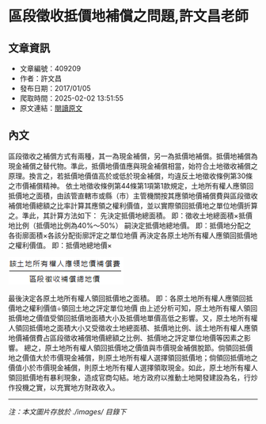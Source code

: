 # 區段徵收抵價地補償之問題,許文昌老師

## 文章資訊
- 文章編號：409209
- 作者：許文昌
- 發布日期：2017/01/05
- 爬取時間：2025-02-02 13:51:55
- 原文連結：[閱讀原文](https://real-estate.get.com.tw/Columns/detail.aspx?no=409209)

## 內文
區段徵收之補償方式有兩種，其一為現金補償，另一為抵價地補償。抵價地補償為現金補償之替代物。準此，抵價地價值應與現金補償相當，始符合土地徵收補償之原理。換言之，若抵價地價值高於或低於現金補償，均違反土地徵收條例第30條之市價補償精神。
依土地徵收條例第44條第1項第1款規定，土地所有權人應領回抵價地之面積，由該管直轄市或縣（市）主管機關按其應領地價補償費與區段徵收補償地價總額之比率計算其應領之權利價值，並以實際領回抵價地之單位地價折算之。準此，其計算方法如下：
先決定抵價地總面積。
即：徵收土地總面積×抵價地比例（抵價地比例為40%～50%）
嗣決定抵價地總地價。
即：抵價地分配之各街廓面積×各該分配街廓評定之單位地價
再決定各原土地所有權人應領回抵價地之權利價值。
即：抵價地總地價×

![圖片](./images/409209_42c91db58e0a2bc87fa54d27d9a0af08.png)

最後決定各原土地所有權人領回抵價地之面積。
即：各原土地所有權人應領回抵價地之權利價值÷領回土地之評定單位地價
由上述分析可知，原土地所有權人領回抵價地之價值受領回抵價地面積大小及抵價地單價高低之影響。又，原土地所有權人領回抵價地之面積大小又受徵收土地總面積、抵價地比例、該土地所有權人應領地價補償費占區段徵收補償地價總額之比例、抵價地之評定單位地價等因素之影響。
總之，原土地所有權人領回抵價地之價值與市價現金補償脫節。倘領回抵價地之價值大於市價現金補償，則原土地所有權人選擇領回抵價地；倘領回抵價地之價值小於市價現金補償，則原土地所有權人選擇領取現金。如此，原土地所有權人領回抵價地有暴利現象，造成官商勾結。地方政府以推動土地開發建設為名，行炒作投機之實，以充實地方財政收入。

---
*注：本文圖片存放於 ./images/ 目錄下*
